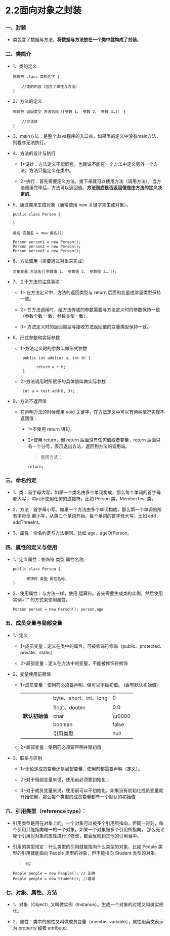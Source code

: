 # 2.2面向对象之封装

### 一、封装

* 类包含了数据与方法，**将数据与方法放在一个类中就构成了封装**。 

### 二、类简介

* 1、类的定义

      修饰符 class 类的名字 { 

          //类的内容（包含了属性与方法） 
      } 

* 2、方法的定义

      修饰符 返回类型 方法名称（[参数 1， 参数 2， 参数 3…]） {   

          //方法体 
      }

* 3、main方法：是整个Java程序的入口点，如果类的定义中没有main方法，则程序无法执行。 

* 4、方法的设计与执行

  * 1>设计：方法定义不能嵌套，也就说不能在一个方法中定义另外一个方法。方法只能定义在类中。 
  
  * 2>执行：首先需要定义方法，接下来就可以使用方法（调用方法），当方法调用完毕后，方法可以返回值。**方法到底是否返回值是由方法的定义决定的**。 
  
* 5、通过类来生成对象（通常使用 new 关键字来生成对象）。 

      public class Person {  

      }  

      类名 变量名 = new 类名();  

      Person person1 = new Person(); 
      Person person2 = new Person(); 
      Person person3 = new Person(); 

* 6、方法调用（需要通过对象来完成）

      对象变量.方法名([参数值 1， 参数值 2， 参数值 3….]); 

* 7、关于方法的注意事项： 

     * 1> 在方法定义中，方法的返回类型与 return 后面的变量或常量类型保持一致。 

     * 2> 在方法调用时，给方法传递的参数需要与方法定义时的参数保持一致（参数个数一 致，参数类型一致）。 

     * 3> 方法定义时的返回类型与接收方法返回值的变量类型保持一致。 

* 8、形式参数和实际参数

     * 1>方法定义时的参数叫做形式参数
     
            public int add(int a, int b) {  

                  return a + b; 
            } 
     
     * 2>方法调用时所赋予的具体值叫做实际参数
     
            int a = test.add(8, 3); 

* 9、方法不返回值
      
     * 在声明方法的时候使用 void 关键字，在方法定义中可以有两种情况实现不返回值：  
     
          * 1>不使用 return 语句。 
          
          * 2>使用 return，但 return 后面没有任何值或者变量，return 后面只有一个分号，表示退出方法，返回到方法的调用端。 
          
              >使用方式： 
               
                return;

### 三、命名约定

* 1、类：首字母大写，如果一个类名由多个单词构成，那么每个单词的首字母都大写， 中间不使用任何的连接符。比如 Person 类，MemberTest 类。 

* 2、方法：首字母小写。如果一个方法由多个单词构成，那么第一个单词的所有字母全 都小写，从第二个单词开始，每个单词的首字母大写。比如 add，addThreeInt。 

* 3、属性：命名约定与方法相同。比如 age，ageOfPerson。 

### 四、属性的定义与使用

* 1、定义属性：修饰符 类型 属性名称;

      public class Person { 

            修饰符 类型 属性名称; 
      } 

* 2、使用属性：与方法一样，使用.运算符。首先需要生成类的实例，然后使用实例+”.” 的方式来使用属性。 

      Person person = new Person(); person.age 

### 五、成员变量与局部变量

* 1、定义

     * 1>成员变量：定义在类中的属性，可被修饰符修饰（public、protected、private、static）
     
     * 2>局部变量：定义在方法中的变量，不能被修饰符修饰

* 2、变量使用前赋值

   * 1>成员变量：使用前必须要声明，但可以不赋初值。 (会有默认初始值)
     
     <center>
     <table>
        <tr>
         <th rowspan="5">默认初始值</th>
         <td>byte、short、int、long</td>
         <td>0</td>
        </tr>
        <tr>
         <td>float、double</td>
         <td>0.0</td>
        </tr>
       <tr>
         <td>char</td>
         <td>\u0000</td>
       </tr>
       <tr>
         <td>boolean</td>
         <td>false</td>
       </tr>
       <tr>
         <td>引用类型</td>
         <td>null</td>
       </tr>
     </table>
     </center>
     
   * 2>局部变量：使用前必须要声明并赋初值

* 3、联系与区别

   * 1>无论是成员变量还是局部变量，使用前都需要声明（定义）。 
   
   * 2>对于局部变量来说，使用前必须要初始化；
   
   * 3>对于成员变量来说，使用前可以不初始化。如果没有初始化成员变量就开始使用，那么每个类型的成员变量都有一个默认的初始值 

### 六、引用类型（reference type）：

* 引用类型是用在对象上的。一个对象可以被多个引用所指向，但同一时刻，每个引用只能指向唯一的一个对象。如果一个对象被多个引用所指向， 那么无论哪个引用对对象的属性进行了修改，都会反映到其他的引用当中。 

* 引用的类型规定：什么类型的引用就能指向什么类型的对象，比如 People 类型的引用就能指向 People 类型的对象，但不能指向 Student 类型的对象。
      
     >eg
     
      People people = new People(); // 正确 
      People people = new Student(); //错误 


### 七、对象、属性、方法

* 1、对象（Object）又叫做实例（Instance）。生成一个对象的过程又叫做实例化。 
     
* 2、属性：类中的属性又叫做成员变量（member variable），属性用英文表示为 property 或者 attribute。 





























